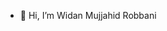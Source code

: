 - 👋 Hi, I’m Widan Mujjahid Robbani

<!---
MjjhdWildan/MjjhdWildan is a ✨ special ✨ repository because its `README.md` (this file) appears on your GitHub profile.
You can click the Preview link to take a look at your changes.
--->
